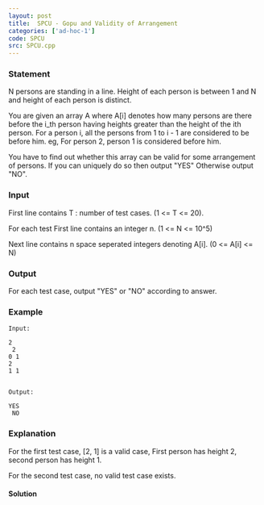 ```yaml
---
layout: post
title:  SPCU - Gopu and Validity of Arrangement
categories: ['ad-hoc-1']
code: SPCU
src: SPCU.cpp
---
```


### **Statement**

N persons are standing in a line. Height of each person is between 1 and N and
height of each person is distinct.

You are given an array A where A[i] denotes how many persons are there before
the i_th person having heights greater than the height of the ith person. For
a person i, all the persons from 1 to i - 1 are considered to be before him.
eg, For person 2, person 1 is considered before him.

You have to find out whether this array can be valid for some arrangement of
persons. If you can uniquely do so then output "YES" Otherwise output "NO".

### Input

First line contains T : number of test cases. (1 <= T <= 20).

For each test First line contains an integer n. (1 <= N <= 10^5)

Next line contains n space seperated integers denoting A[i]. (0 <= A[i] <= N)

### Output

For each test case, output "YES" or "NO" according to answer.

### Example

    
    
    Input:
    2  
     2  
    0 1  
    2  
    1 1 
    
    
    Output:
    YES  
     NO

### Explanation

For the first test case, [2, 1] is a valid case, First person has height 2,
second person has height 1.

For the second test case, no valid test case exists.



#### **Solution**



